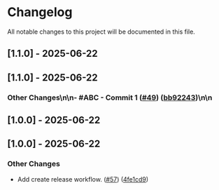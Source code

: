 # Changelog

All notable changes to this project will be documented in this file.

## [1.1.0] - 2025-06-22
## [1.1.0] - 2025-06-22

### Other Changes\n\n- #ABC - Commit 1 ([#49](https://github.com//pull/49)) ([bb92243](https://github.com//commit/bb92243))\n\n
## [1.0.0] - 2025-06-22
## [1.0.0] - 2025-06-22

### Other Changes

- Add create release workflow. ([#57](https://github.com//pull/57)) ([4fe1cd9](https://github.com//commit/4fe1cd9))

